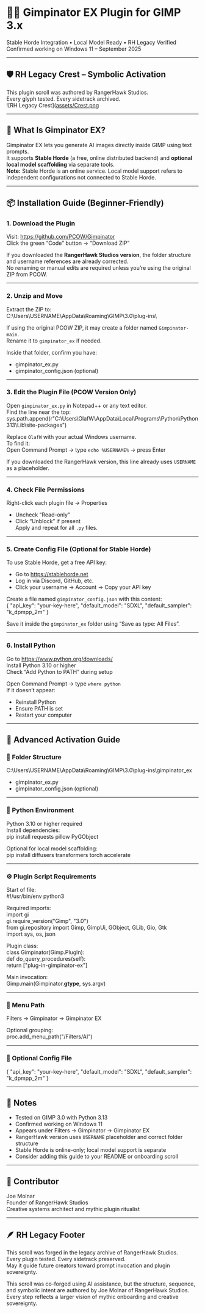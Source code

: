 # 🧙‍♂️ Gimpinator EX Plugin for GIMP 3.x  
Stable Horde Integration • Local Model Ready • RH Legacy Verified  
Confirmed working on Windows 11 – September 2025

---

## 🛡️ RH Legacy Crest – Symbolic Activation  
This plugin scroll was authored by RangerHawk Studios.  
Every glyph tested. Every sidetrack archived.  
![RH Legacy Crest]([assets/Crest.png](https://github.com/RangerHawk/rangerhawk.github.io/blob/main/assets/Crest.png)


---

## 🌱 What Is Gimpinator EX?  
Gimpinator EX lets you generate AI images directly inside GIMP using text prompts.  
It supports **Stable Horde** (a free, online distributed backend) and **optional local model scaffolding** via separate tools.  
**Note:** Stable Horde is an online service. Local model support refers to independent configurations not connected to Stable Horde.

---

## 📦 Installation Guide (Beginner-Friendly)  

### 1. Download the Plugin  
Visit: https://github.com/PCOW/Gimpinator  
Click the green “Code” button → “Download ZIP”  

If you downloaded the **RangerHawk Studios version**, the folder structure and username references are already corrected.  
No renaming or manual edits are required unless you’re using the original ZIP from PCOW.

---

### 2. Unzip and Move  
Extract the ZIP to:  
C:\Users\USERNAME\AppData\Roaming\GIMP\3.0\plug-ins\  

If using the original PCOW ZIP, it may create a folder named `Gimpinator-main`.  
Rename it to `gimpinator_ex` if needed.  

Inside that folder, confirm you have:  
- gimpinator_ex.py  
- gimpinator_config.json (optional)

---

### 3. Edit the Plugin File (PCOW Version Only)  
Open `gimpinator_ex.py` in Notepad++ or any text editor.  
Find the line near the top:  
sys.path.append(r"C:\Users\OlafW\AppData\Local\Programs\Python\Python313\Lib\site-packages")  

Replace `OlafW` with your actual Windows username.  
To find it:  
Open Command Prompt → type `echo %USERNAME%` → press Enter  

If you downloaded the RangerHawk version, this line already uses `USERNAME` as a placeholder.

---

### 4. Check File Permissions  
Right-click each plugin file → Properties  
- Uncheck “Read-only”  
- Click “Unblock” if present  
Apply and repeat for all `.py` files.

---

### 5. Create Config File (Optional for Stable Horde)  
To use Stable Horde, get a free API key:  
- Go to https://stablehorde.net  
- Log in via Discord, GitHub, etc.  
- Click your username → Account → Copy your API key  

Create a file named `gimpinator_config.json` with this content:  
{ "api_key": "your-key-here", "default_model": "SDXL", "default_sampler": "k_dpmpp_2m" }  

Save it inside the `gimpinator_ex` folder using “Save as type: All Files”.

---

### 6. Install Python  
Go to https://www.python.org/downloads/  
Install Python 3.10 or higher  
Check “Add Python to PATH” during setup  

Open Command Prompt → type `where python`  
If it doesn’t appear:  
- Reinstall Python  
- Ensure PATH is set  
- Restart your computer

---

## 🧠 Advanced Activation Guide  

### 📁 Folder Structure  
C:\Users\USERNAME\AppData\Roaming\GIMP\3.0\plug-ins\gimpinator_ex  
- gimpinator_ex.py  
- gimpinator_config.json (optional)

---

### 🐍 Python Environment  
Python 3.10 or higher required  
Install dependencies:  
pip install requests pillow PyGObject  

Optional for local model scaffolding:  
pip install diffusers transformers torch accelerate

---

### ⚙️ Plugin Script Requirements  
Start of file:  
#!/usr/bin/env python3  

Required imports:  
import gi  
gi.require_version("Gimp", "3.0")  
from gi.repository import Gimp, GimpUi, GObject, GLib, Gio, Gtk  
import sys, os, json  

Plugin class:  
class Gimpinator(Gimp.PlugIn):  
    def do_query_procedures(self):  
        return ["plug-in-gimpinator-ex"]  

Main invocation:  
Gimp.main(Gimpinator.__gtype__, sys.argv)

---

### 🧭 Menu Path  
Filters → Gimpinator → Gimpinator EX  

Optional grouping:  
proc.add_menu_path("<Image>/Filters/AI")

---

### 🔐 Optional Config File  
{ "api_key": "your-key-here", "default_model": "SDXL", "default_sampler": "k_dpmpp_2m" }

---

## 🧾 Notes  
- Tested on GIMP 3.0 with Python 3.13  
- Confirmed working on Windows 11  
- Appears under Filters → Gimpinator → Gimpinator EX  
- RangerHawk version uses `USERNAME` placeholder and correct folder structure  
- Stable Horde is online-only; local model support is separate  
- Consider adding this guide to your README or onboarding scroll

---

## 🧙 Contributor  
Joe Molnar  
Founder of RangerHawk Studios  
Creative systems architect and mythic plugin ritualist

---

## 🪶 RH Legacy Footer  
This scroll was forged in the legacy archive of RangerHawk Studios.  
Every plugin tested. Every sidetrack preserved.  
May it guide future creators toward prompt invocation and plugin sovereignty.  

This scroll was co-forged using AI assistance, but the structure, sequence, and symbolic intent are authored by Joe Molnar of RangerHawk Studios.  
Every step reflects a larger vision of mythic onboarding and creative sovereignty.

